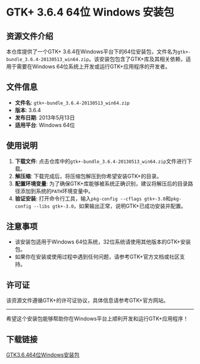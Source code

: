 # GTK+ 3.6.4 64位 Windows 安装包

## 资源文件介绍

本仓库提供了一个GTK+ 3.6.4在Windows平台下的64位安装包，文件名为`gtk+-bundle_3.6.4-20130513_win64.zip`。该安装包包含了GTK+库及其相关依赖，适用于需要在Windows 64位系统上开发或运行GTK+应用程序的开发者。

## 文件信息

- **文件名**: `gtk+-bundle_3.6.4-20130513_win64.zip`
- **版本**: 3.6.4
- **发布日期**: 2013年5月13日
- **适用平台**: Windows 64位

## 使用说明

1. **下载文件**: 点击仓库中的`gtk+-bundle_3.6.4-20130513_win64.zip`文件进行下载。
2. **解压缩**: 下载完成后，将压缩包解压到你希望安装GTK+的目录。
3. **配置环境变量**: 为了确保GTK+库能够被系统正确识别，建议将解压后的目录路径添加到系统的`PATH`环境变量中。
4. **验证安装**: 打开命令行工具，输入`pkg-config --cflags gtk+-3.0`和`pkg-config --libs gtk+-3.0`，如果输出正常，说明GTK+已成功安装并配置。

## 注意事项

- 该安装包适用于Windows 64位系统，32位系统请使用其他版本的GTK+安装包。
- 如果你在安装或使用过程中遇到任何问题，请参考GTK+官方文档或社区支持。

## 许可证

该资源文件遵循GTK+的许可证协议，具体信息请参考GTK+官方网站。

---

希望这个安装包能够帮助你在Windows平台上顺利开发和运行GTK+应用程序！

## 下载链接

[GTK3.6.464位Windows安装包](https://pan.quark.cn/s/dcebbf7c0064)